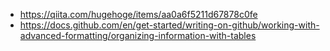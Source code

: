 - https://qiita.com/hugehoge/items/aa0a6f5211d67878c0fe
- https://docs.github.com/en/get-started/writing-on-github/working-with-advanced-formatting/organizing-information-with-tables
  
